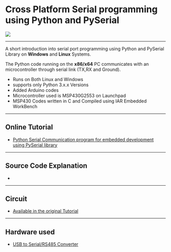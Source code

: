 # Cross Platform Serial programming using Python and PySerial

<img src ="https://www.xanthium.in/sites/default/files/site-images/serial-prog-python/serial-port-programming-python-pyserial.jpg"/>

-----------------------------------------------------------------------------------------------------------------------------------------

A short introduction into serial port programming using Python and PySerial Library on **Windows** and **Linux** Systems.

The Python code running on the **x86/x64** PC communicates with an microcontroller through serial link (TX,RX and Ground). 

- Runs on Both Linux and Windows
- supports only Python 3.x.x Versions
- Added Arduino codes
- Microcontroller used is MSP430G2553 on Launchpad
- MSP430 Codes written in C and Compiled using IAR Embedded WorkBench

---------------------------------------------------------------------------------------------------------------------------------------

## Online Tutorial

- [Python Serial Communication program for embedded development using PySerial library](https://www.xanthium.in/Cross-Platform-serial-communication-using-Python-and-PySerial)

---------------------------------------------------------------------------------------------------------------------------------------

## Source Code Explanation

- 
  
-------------------------------------------------------------------------------------------------------------------------------------

## Circuit 

- <a href ="http://www.xanthium.in/Cross-Platform-serial-communication-using-Python-and-PySerial">Available  in the original Tutorial</a>

-------------------------------------------------------------------------------------------------------------------------------------

## Hardware used 


- [USB to Serial/RS485 Converter](https://www.xanthium.in/ft232-based-usb-to-serial-rs485-converter-industrial-scientific-applications)
  
